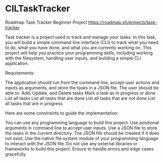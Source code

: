 # CILTaskTracker
Roadmap Task Tracker Beginner Project
https://roadmap.sh/projects/task-tracker

Task tracker is a project used to track and manage your tasks. In this task, you will build a simple command line interface (CLI) to track what you need to do, what you have done, and what you are currently working on. This project will help you practice your programming skills, including working with the filesystem, handling user inputs, and building a simple CLI application.

Requirements:

The application should run from the command line, accept user actions and inputs as arguments, and store the tasks in a JSON file. 
The user should be able to:
Add, Update, and Delete tasks
Mark a task as in progress or done
List all tasks
List all tasks that are done
List all tasks that are not done
List all tasks that are in progress


Here are some constraints to guide the implementation:

You can use any programming language to build this project.
Use positional arguments in command line to accept user inputs.
Use a JSON file to store the tasks in the current directory.
The JSON file should be created if it does not exist.
Use the native file system module of your programming language to interact with the JSON file.
Do not use any external libraries or frameworks to build this project.
Ensure to handle errors and edge cases gracefully.
